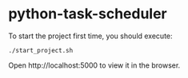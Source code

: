 # python-task-scheduler
 
To start the project first time,
you should execute:
```
./start_project.sh
```

Open http://localhost:5000 to view it in the browser.
